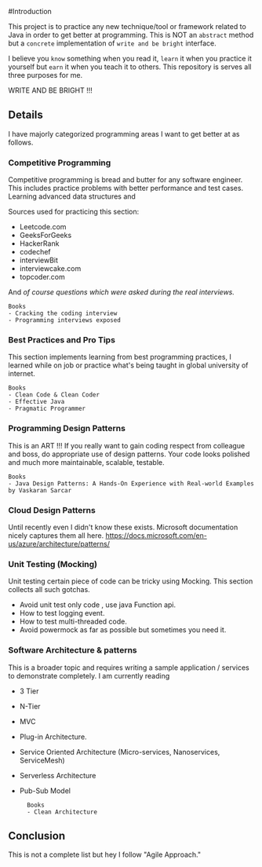 #Introduction

This project is to practice any new technique/tool or framework related to Java in order to get
better at programming. This is NOT an `abstract` method but a `concrete` implementation of `write and be bright` interface. 

I believe you `know` something when you read it, `learn` it when you practice it yourself but `earn` it when you teach it to others. 
This repository is serves all three purposes for me. 

WRITE AND BE BRIGHT !!!

## Details

I have majorly categorized programming areas I want to get better at as follows.
 
### Competitive Programming
Competitive programming is bread and butter for any software engineer. This includes practice problems
with better performance and test cases. Learning advanced data structures and 

Sources used for practicing this section:
-  Leetcode.com
-  GeeksForGeeks
-  HackerRank
-  codechef
-  interviewBit
-  interviewcake.com
-  topcoder.com
    
And *of course questions which were asked during the real interviews.*

    Books
    - Cracking the coding interview
    - Programming interviews exposed

### Best Practices and Pro Tips
This section implements learning from best programming practices, I learned while on job or practice what's being taught in global university of internet.

    Books
    - Clean Code & Clean Coder
    - Effective Java
    - Pragmatic Programmer
    
### Programming Design Patterns

This is an ART !!! If you really want to gain coding respect from colleague and boss, do appropriate use of 
design patterns. Your code looks polished and much more maintainable, scalable, testable.

    Books
    - Java Design Patterns: A Hands-On Experience with Real-world Examples by Vaskaran Sarcar
    
### Cloud Design Patterns
Until recently even I didn't know these exists. Microsoft documentation nicely captures them all here.
https://docs.microsoft.com/en-us/azure/architecture/patterns/
        
### Unit Testing (Mocking)        
Unit testing certain piece of code can be tricky using Mocking. This section collects all such gotchas.
- Avoid unit test only code , use java Function api.
- How to test logging event.
- How to test multi-threaded code.
- Avoid powermock as far as possible but sometimes you need it.   
    
                
### Software Architecture & patterns
This is a broader topic and requires writing a sample application / services to demonstrate completely. I am currently reading 

- 3 Tier
- N-Tier
- MVC 
- Plug-in Architecture.
- Service Oriented Architecture (Micro-services, Nanoservices, ServiceMesh)
- Serverless Architecture
- Pub-Sub Model

        Books
        - Clean Architecture
            

## Conclusion
This is not a complete list but hey I follow "Agile Approach." 
         